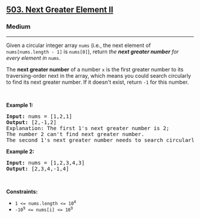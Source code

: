<h2><a href="https://leetcode.com/problems/next-greater-element-ii/">503. Next Greater Element II</a></h2><h3>Medium</h3><hr><div usedbyfluent="true"><p usedbyfluent="true">Given a circular integer array <code>nums</code> (i.e., the next element of <code>nums[nums.length - 1]</code> is <code>nums[0]</code>), return <em usedbyfluent="true">the <strong usedbyfluent="true">next greater number</strong> for every element in</em> <code>nums</code>.</p>

<p usedbyfluent="true">The <strong usedbyfluent="true">next greater number</strong> of a number <code>x</code> is the first greater number to its traversing-order next in the array, which means you could search circularly to find its next greater number. If it doesn't exist, return <code>-1</code> for this number.</p>

<p usedbyfluent="true">&nbsp;</p>
<p><strong usedbyfluent="true">Example 1:</strong></p>

<pre><strong>Input:</strong> nums = [1,2,1]
<strong>Output:</strong> [2,-1,2]
Explanation: The first 1's next greater number is 2; 
The number 2 can't find next greater number. 
The second 1's next greater number needs to search circularly, which is also 2.
</pre>

<p><strong usedbyfluent="true">Example 2:</strong></p>

<pre><strong>Input:</strong> nums = [1,2,3,4,3]
<strong>Output:</strong> [2,3,4,-1,4]
</pre>

<p usedbyfluent="true">&nbsp;</p>
<p><strong usedbyfluent="true">Constraints:</strong></p>

<ul usedbyfluent="true">
	<li><code>1 &lt;= nums.length &lt;= 10<sup>4</sup></code></li>
	<li><code>-10<sup>9</sup> &lt;= nums[i] &lt;= 10<sup>9</sup></code></li>
</ul>
</div>
